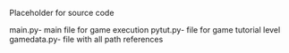 Placeholder for source code

main.py- main file for game execution
pytut.py- file for game tutorial level 
gamedata.py- file with all path references
